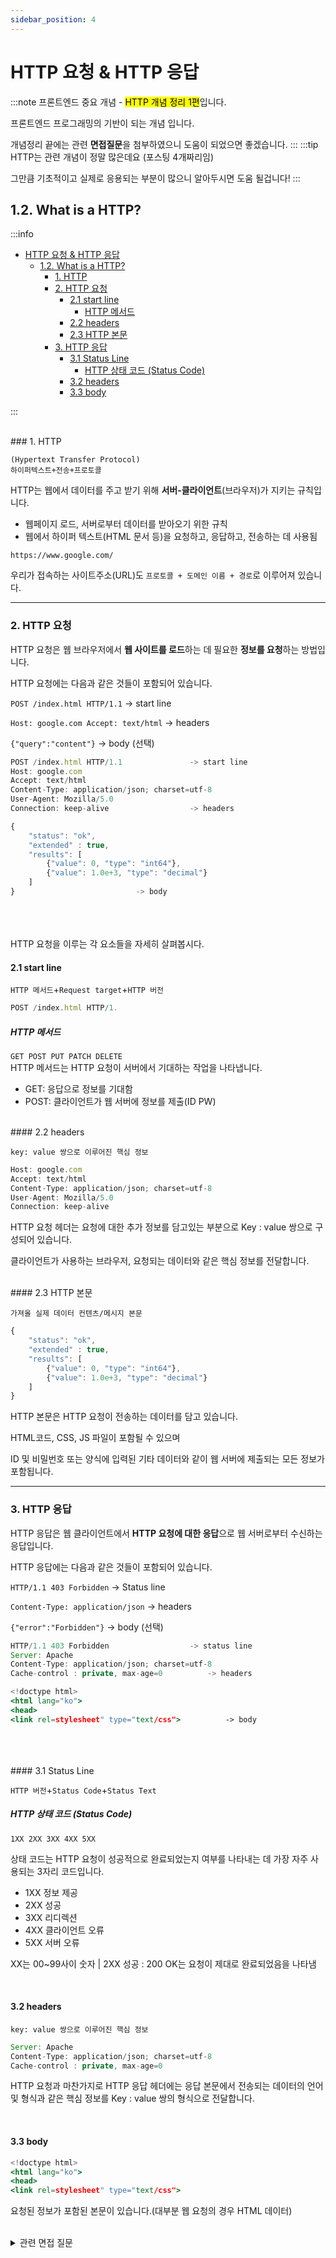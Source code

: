 ```yaml
---
sidebar_position: 4
---
```


# HTTP 요청 & HTTP 응답

:::note
프론트엔드 중요 개념 - <mark>HTTP 개념 정리 1편</mark>입니다.

프론트엔드 프로그래밍의 기반이 되는 개념 입니다.

개념정리 끝에는 관련 **면접질문**을 첨부하였으니 도움이 되었으면 좋겠습니다.
:::
:::tip
HTTP는 관련 개념이 정말 많은데요 (포스팅 4개짜리임)

그만큼 기초적이고 실제로 응용되는 부분이 많으니 알아두시면 도움 될겁니다!
:::

## 1.2. What is a HTTP?

:::info
- [HTTP 요청 \& HTTP 응답](#http-요청--http-응답)
	- [1.2. What is a HTTP?](#12-what-is-a-http)
		- [1. HTTP](#1-http)
		- [2. HTTP 요청](#2-http-요청)
			- [2.1 start line](#21-start-line)
				- [HTTP 메서드](#http-메서드)
			- [2.2 headers](#22-headers)
			- [2.3 HTTP 본문](#23-http-본문)
		- [3. HTTP 응답](#3-http-응답)
			- [3.1 Status Line](#31-status-line)
				- [HTTP 상태 코드 (Status Code)](#http-상태-코드-status-code)
			- [3.2 headers](#32-headers)
			- [3.3 body](#33-body)

:::

<br/>
### 1. HTTP

`(Hypertext Transfer Protocol)`  
`하이퍼텍스트+전송+프로토콜`

HTTP는 웹에서 데이터를 주고 받기 위해 **서버-클라이언트**(브라우저)가 지키는 규칙입니다.

- 웹페이지 로드, 서버로부터 데이터를 받아오기 위한 규칙
- 웹에서 하이퍼 텍스트(HTML 문서 등)을 요청하고, 응답하고, 전송하는 데 사용됨

`https://www.google.com/`

우리가 접속하는 사이트주소(URL)도 `프로토콜 + 도메인 이름 + 경로`로 이루어져 있습니다.


---


### 2. HTTP 요청

HTTP 요청은 웹 브라우저에서 **웹 사이트를 로드**하는 데 필요한 **정보를 요청**하는 방법입니다.

HTTP 요청에는 다음과 같은 것들이 포함되어 있습니다.

`POST /index.html HTTP/1.1` -> start line

`Host: google.com Accept: text/html` -> headers

`{"query":"content"}` -> body (선택)

```jsx
POST /index.html HTTP/1.1 				-> start line
Host: google.com
Accept: text/html
Content-Type: application/json; charset=utf-8
User-Agent: Mozilla/5.0
Connection: keep-alive					-> headers

{
	"status": "ok",
	"extended" : true,
	"results": [
		{"value": 0, "type": "int64"},
		{"value": 1.0e+3, "type": "decimal"}
	]	
}							-> body
```
<br/><br/><br/>
HTTP 요청을 이루는 각 요소들을 자세히 살펴봅시다.

#### 2.1 start line
`HTTP 메서드`+`Request target`+`HTTP 버전`
```jsx
POST /index.html HTTP/1.
```
##### HTTP 메서드
`GET POST PUT PATCH DELETE`  
HTTP 메서드는 HTTP 요청이 서버에서 기대하는 작업을 나타냅니다.


- GET: 응답으로 정보를 기대함
- POST: 클라이언트가 웹 서버에 정보를 제출(ID PW)

<br/>
####  2.2 headers

`key: value 쌍으로 이루어진 핵심 정보`
```jsx
Host: google.com
Accept: text/html
Content-Type: application/json; charset=utf-8
User-Agent: Mozilla/5.0
Connection: keep-alive
```
HTTP 요청 헤더는 요청에 대한 추가 정보를 담고있는 부분으로 Key : value 쌍으로 구성되어 있습니다.

클라이언트가 사용하는 브라우저, 요청되는 데이터와 같은 핵심 정보를 전달합니다.

<br/>
#### 2.3 HTTP 본문

`가져올 실제 데이터 컨텐츠/메시지 본문`
```jsx
{
	"status": "ok",
	"extended" : true,
	"results": [
		{"value": 0, "type": "int64"},
		{"value": 1.0e+3, "type": "decimal"}
	]
}	
```
HTTP 본문은 HTTP 요청이 전송하는 데이터를 담고 있습니다.

HTML코드, CSS, JS 파일이 포함될 수 있으며

ID 및 비밀번호 또는 양식에 입력된 기타 데이터와 같이 웹 서버에 제출되는 모든 정보가 포함됩니다.



---


### 3. HTTP 응답

HTTP 응답은 웹 클라이언트에서 **HTTP 요청에 대한 응답**으로 웹 서버로부터 수신하는 응답입니다.

HTTP 응답에는 다음과 같은 것들이 포함되어 있습니다.

`HTTP/1.1 403 Forbidden` -> Status line

`Content-Type: application/json` -> headers

`{"error":"Forbidden"}` -> body (선택)

```jsx
HTTP/1.1 403 Forbidden					-> status line
Server: Apache
Content-Type: application/json; charset=utf-8
Cache-control : private, max-age=0			-> headers

<!doctype html>
<html lang="ko">
<head>
<link rel=stylesheet" type="text/css">			-> body
```
<br/>
<br/>
<br/>
#### 3.1 Status Line

`HTTP 버전`+`Status Code`+`Status Text`

##### HTTP 상태 코드 (Status Code)

`1XX 2XX 3XX 4XX 5XX`

상태 코드는 HTTP 요청이 성공적으로 완료되었는지 여부를 나타내는 데 가장 자주 사용되는 3자리 코드입니다.

- 1XX 정보 제공
- 2XX 성공
- 3XX 리디렉션
- 4XX 클라이언트 오류
- 5XX 서버 오류

XX는 00~99사이 숫자 | 2XX 성공 : 200 OK는 요청이 제대로 완료되었음을 나타냄

<br/>

#### 3.2 headers

`key: value 쌍으로 이루어진 핵심 정보`

```jsx
Server: Apache
Content-Type: application/json; charset=utf-8
Cache-control : private, max-age=0
```

HTTP 요청과 마찬가지로 HTTP 응답 헤더에는 응답 본문에서 전송되는 데이터의 언어 및 형식과 같은 핵심 정보를 Key : value 쌍의 형식으로 전달합니다.

<br/>

#### 3.3 body

```jsx
<!doctype html>
<html lang="ko">
<head>
<link rel=stylesheet" type="text/css">
```

요청된 정보가 포함된 본문이 있습니다.(대부분 웹 요청의 경우 HTML 데이터)

<br/>
<details>
  <summary>관련 면접 질문</summary>

      @ HTTP 프로토콜에 대해 설명해주세요.
    
    @ HTTP Method와 각각이 사용되는 경우에 대해서 설명해주세요.
    
    @ GET과 POST의 차이에 대해 설명해주세요.
    
    @ GET 메서드와 POST 메서드의 차이점에 대해 설명해주세요.
    
    @ PUT 메서드와 PATCH 메서드의 차이점에 대해 설명해주세요.
</details>